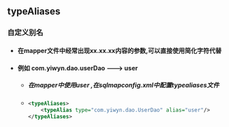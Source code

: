 ## typeAliases

### 	自定义别名

- #### 		在mapper文件中经常出现xx.xx.xx内容的参数,可以直接使用简化字符代替

- ####         例如 com.yiwyn.dao.userDao ---> user

  - ##### 	在mapper中使用user ,在sqlmapconfig.xml中配置typealiases文件

  - ```xml
    <typeAliases>
        <typeAlias type="com.yiwyn.dao.UserDao" alias="user"/>
    </typeAliases>
    ```

    

